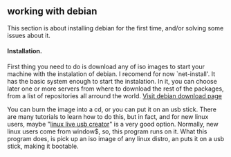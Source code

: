 ## working with debian
This section is about installing debian for the first time, and/or solving some
issues about it.
#### Installation.
First thing you need to do is download any of iso images to start your machine
with the instalation of debian. I recomend for now `net-install'. It has the
basic system enough to start the instalation. In it, you can choose later one
or more servers from where to download the rest of the packages, from a list of
repositories all arround the world. [Visit debian download
page](https://www.debian.org/releases/stable/debian-installer/)

You can burn the image into a cd, or you can put it on an usb stick. There are
many tutorials to learn how to do this, but in fact, and for new linux users,
maybe "[linux live usb creator](http://www.linuxliveusb.com/)" is a very good
option. Normally, new linux users come from window$, so, this program runs on
it. What this program does, is pick up an iso image of any linux distro, an
puts it on a usb stick, making it bootable.
